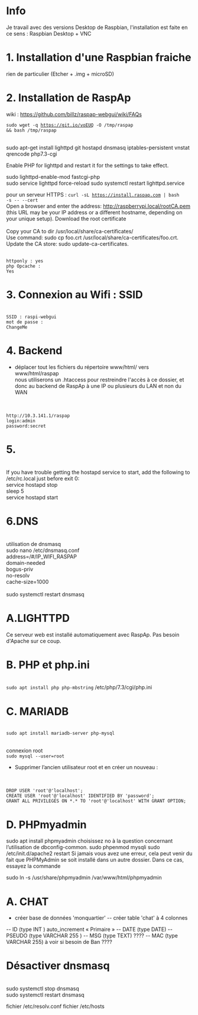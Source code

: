 # Info
Je travail avec des versions Desktop de Raspbian, l'installation est faite en ce sens : Raspbian Desktop + VNC

# 1. Installation d'une Raspbian fraiche
rien de particulier (Etcher + .img + microSD)

# 2. Installation de RaspAp
wiki : https://github.com/billz/raspap-webgui/wiki/FAQs

<code>sudo wget -q https://git.io/voEUQ -O /tmp/raspap && bash /tmp/raspap</code>

<br>sudo apt-get install lighttpd git hostapd dnsmasq iptables-persistent vnstat qrencode php7.3-cgi

Enable PHP for lighttpd and restart it for the settings to take effect.

sudo lighttpd-enable-mod fastcgi-php    
sudo service lighttpd force-reload
sudo systemctl restart lighttpd.service


pour un serveur HTTPS : 
<code>curl -sL https://install.raspap.com | bash -s -- --cert</code>
<br>Open a browser and enter the address: http://raspberrypi.local/rootCA.pem (this URL may be your IP address or a different hostname, depending on your unique setup). Download the root certificate
<br>
<br>Copy your CA to dir /usr/local/share/ca-certificates/
<br>Use command: sudo cp foo.crt /usr/local/share/ca-certificates/foo.crt.
<br>Update the CA store: sudo update-ca-certificates.

<br><code>httponly : yes</code>
<br><code>php Opcache : Yes</code>

# 3. Connexion au Wifi : SSID
<br><code>SSID : raspi-webgui</code>
<br><code>mot de passe : ChangeMe</code>

# 4. Backend
- déplacer tout les fichiers du répertoire www/html/ vers www/html/raspap
<br>nous utiliserons un .htaccess pour restreindre l'accès à ce dossier, et donc au backend de RaspAp à une IP ou plusieurs du LAN et non du WAN
<br>
<br><code>http://10.3.141.1/raspap</code>
<br><code>login:admin</code>
<br><code>password:secret</code>

# 5.
<br>If you have trouble getting the hostapd service to start, add the following to /etc/rc.local just before exit 0:
<br>service hostapd stop
<br>sleep 5
<br>service hostapd start

# 6.DNS
<br>utilisation de dnsmasq
<br>sudo nano /etc/dnsmasq.conf
<br>address=/#/IP_WIFI_RASPAP
<br>domain-needed
<br>bogus-priv
<br>no-resolv
<br>cache-size=1000
<br>
<br>sudo systemctl restart dnsmasq

# A.LIGHTTPD
 Ce serveur web est installé automatiquement avec RaspAp. Pas besoin d'Apache sur ce coup.

# B. PHP et php.ini
<br><code>sudo apt install php php-mbstring</code>
/etc/php/7.3/cgi/php.ini

# C. MARIADB
<br><code>sudo apt install mariadb-server php-mysql</code>

<br>connexion root
<br><code>sudo mysql --user=root</code>

- Supprimer l’ancien utilisateur root et en créer un nouveau :
<br>
<br><code>DROP USER 'root'@'localhost';</code>
<br><code>CREATE USER 'root'@'localhost' IDENTIFIED BY 'password';</code>
<br><code>GRANT ALL PRIVILEGES ON *.* TO 'root'@'localhost' WITH GRANT OPTION;</code>

# D. PHPmyadmin
sudo apt install phpmyadmin
 choisissez no à la question concernant l’utilisation de dbconfig-common.
 sudo phpenmod mysqli
sudo /etc/init.d/apache2 restart
Si jamais vous avez une erreur, cela peut venir du fait que PHPMyAdmin se soit installé dans un autre dossier. Dans ce cas, essayez la commande

sudo ln -s /usr/share/phpmyadmin /var/www/html/phpmyadmin

# A. CHAT

- créer base de données 'monquartier'
-- créer table 'chat' à 4 colonnes

-- ID (type INT  ) auto_increment « Primaire »
-- DATE (type DATE)
-- PSEUDO (type VARCHAR 255 )
-- MSG (type TEXT)
???? -- MAC (type VARCHAR 255) à voir si besoin de Ban ????



# Désactiver dnsmasq
<br>sudo systemctl stop dnsmasq
<br>sudo systemctl restart dnsmasq

fichier /etc/resolv.conf
 fichier /etc/hosts
 

